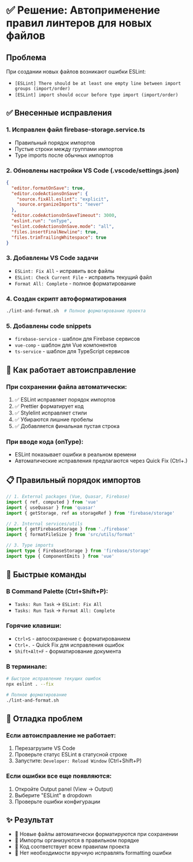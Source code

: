 # ✅ Решение: Автоприменение правил линтеров для новых файлов

## Проблема

При создании новых файлов возникают ошибки ESLint:

- `[ESLint] There should be at least one empty line between import groups (import/order)`
- `[ESLint] import should occur before type import (import/order)`

## ✅ Внесенные исправления

### 1. Исправлен файл firebase-storage.service.ts

- Правильный порядок импортов
- Пустые строки между группами импортов
- Type imports после обычных импортов

### 2. Обновлены настройки VS Code (.vscode/settings.json)

```json
{
  "editor.formatOnSave": true,
  "editor.codeActionsOnSave": {
    "source.fixAll.eslint": "explicit",
    "source.organizeImports": "never"
  },
  "editor.codeActionsOnSaveTimeout": 3000,
  "eslint.run": "onType",
  "eslint.codeActionsOnSave.mode": "all",
  "files.insertFinalNewline": true,
  "files.trimTrailingWhitespace": true
}
```

### 3. Добавлены VS Code задачи

- `ESLint: Fix All` - исправить все файлы
- `ESLint: Check Current File` - исправить текущий файл
- `Format All: Complete` - полное форматирование

### 4. Создан скрипт автоформатирования

```bash
./lint-and-format.sh  # Полное форматирование проекта
```

### 5. Добавлены code snippets

- `firebase-service` - шаблон для Firebase сервисов
- `vue-comp` - шаблон для Vue компонентов
- `ts-service` - шаблон для TypeScript сервисов

## 🎯 Как работает автоисправление

### При сохранении файла автоматически:

1. ✅ ESLint исправляет порядок импортов
2. ✅ Prettier форматирует код
3. ✅ Stylelint исправляет стили
4. ✅ Убираются лишние пробелы
5. ✅ Добавляется финальная пустая строка

### При вводе кода (onType):

- ESLint показывает ошибки в реальном времени
- Автоматические исправления предлагаются через Quick Fix (Ctrl+.)

## 📋 Правильный порядок импортов

```typescript
// 1. External packages (Vue, Quasar, Firebase)
import { ref, computed } from 'vue'
import { useQuasar } from 'quasar'
import { getStorage, ref as storageRef } from 'firebase/storage'

// 2. Internal services/utils
import { getFirebaseStorage } from './firebase'
import { formatFileSize } from 'src/utils/format'

// 3. Type imports
import type { FirebaseStorage } from 'firebase/storage'
import type { ComponentEmits } from 'vue'
```

## 🚀 Быстрые команды

### В Command Palette (Ctrl+Shift+P):

- `Tasks: Run Task` → `ESLint: Fix All`
- `Tasks: Run Task` → `Format All: Complete`

### Горячие клавиши:

- `Ctrl+S` - автосохранение с форматированием
- `Ctrl+.` - Quick Fix для исправления ошибок
- `Shift+Alt+F` - форматирование документа

### В терминале:

```bash
# Быстрое исправление текущих ошибок
npx eslint . --fix

# Полное форматирование
./lint-and-format.sh
```

## 🔧 Отладка проблем

### Если автоисправление не работает:

1. Перезагрузите VS Code
2. Проверьте статус ESLint в статусной строке
3. Запустите: `Developer: Reload Window` (Ctrl+Shift+P)

### Если ошибки все еще появляются:

1. Откройте Output panel (View → Output)
2. Выберите "ESLint" в dropdown
3. Проверьте ошибки конфигурации

## ✨ Результат

- 🎯 Новые файлы автоматически форматируются при сохранении
- 🎯 Импорты организуются в правильном порядке
- 🎯 Код соответствует всем правилам проекта
- 🎯 Нет необходимости вручную исправлять formatting ошибки

